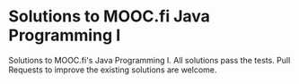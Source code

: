 # Solutions to MOOC.fi Java Programming I

Solutions to MOOC.fi's Java Programming I. All solutions pass the tests. Pull Requests to improve the existing solutions are welcome.